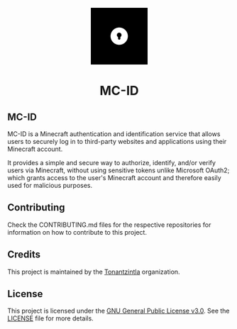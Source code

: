 <p align="center">
    <img alt="MC-ID" height="128px" src="website/static/assets/images/MC-ID.png">
</p>
<h1 align="center">MC-ID</h1>

## MC-ID

MC-ID is a Minecraft authentication and identification service that allows users to securely log in to third-party websites and applications using their Minecraft account.

It provides a simple and secure way to authorize, identify, and/or verify users via Minecraft, without using sensitive tokens unlike Microsoft OAuth2; which grants access to the user's Minecraft account and therefore easily used for malicious purposes.

## Contributing

Check the CONTRIBUTING.md files for the respective repositories for information on how to contribute to this project.

## Credits

This project is maintained by the [Tonantzintla](https://github.com/Tonantzintla) organization.

## License

This project is licensed under the [GNU General Public License v3.0](https://www.gnu.org/licenses/gpl-3.0.en.html). See the [LICENSE](LICENSE) file for more details.
